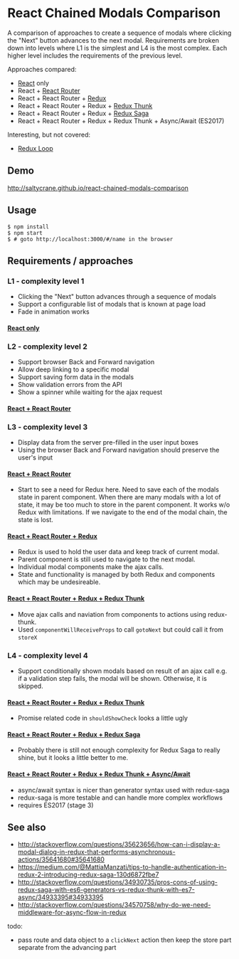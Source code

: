 # React Chained Modals Comparison

A comparison of approaches to create a sequence of modals where clicking the "Next"
button advances to the next modal. Requirements are broken down into levels where
L1 is the simplest and L4 is the most complex. Each higher level includes the
requirements of the previous level.

Approaches compared:

 - [React](https://facebook.github.io/react/) only
 - React + [React Router](https://github.com/reactjs/react-router)
 - React + React Router + [Redux](https://github.com/reactjs/redux)
 - React + React Router + Redux + [Redux Thunk](https://github.com/gaearon/redux-thunk)
 - React + React Router + Redux + [Redux Saga](https://github.com/yelouafi/redux-saga)
 - React + React Router + Redux + Redux Thunk + Async/Await (ES2017)

Interesting, but not covered:

 - [Redux Loop](https://github.com/raisemarketplace/redux-loop)
 
## Demo

http://saltycrane.github.io/react-chained-modals-comparison
 
## Usage

    $ npm install
    $ npm start
    $ # goto http://localhost:3000/#/name in the browser

## Requirements / approaches

### L1 - complexity level 1

 - Clicking the "Next" button advances through a sequence of modals
 - Support a configurable list of modals that is known at page load
 - Fade in animation works

#### [React only](/src/L1.react)
 
### L2 - complexity level 2

 - Support browser Back and Forward navigation
 - Allow deep linking to a specific modal
 - Support saving form data in the modals
 - Show validation errors from the API
 - Show a spinner while waiting for the ajax request

#### [React + React Router](/src/L2.react.router)

### L3 - complexity level 3

 - Display data from the server pre-filled in the user input boxes
 - Using the browser Back and Forward navigation should preserve the user's input
 
#### [React + React Router](/src/L3.react.router)

 - Start to see a need for Redux here. Need to save each of the modals state in parent component.
   When there are many modals with a lot of state, it may be too much to store in the parent component.
   It works w/o Redux with limitations. If we navigate to the end of the modal chain, the state is lost.

#### [React + React Router + Redux](/src/L3.react.router.redux)

 - Redux is used to hold the user data and keep track of current modal.
 - Parent component is still used to navigate to the next modal.
 - Individual modal components make the ajax calls.
 - State and functionality is managed by both Redux and components which may be undesireable.

#### [React + React Router + Redux + Redux Thunk](/src/L3.react.router.redux.thunk)

 - Move ajax calls and naviation from components to actions using redux-thunk.
 - Used `componentWillReceiveProps` to call `gotoNext` but could call it from `storeX`

### L4 - complexity level 4

 - Support conditionally shown modals based on result of an ajax call
   e.g. if a validation step fails, the modal will be shown. Otherwise, it is skipped.

#### [React + React Router + Redux + Redux Thunk](/src/L4.react.router.redux.thunk)

 - Promise related code in `shouldShowCheck` looks a little ugly

#### [React + React Router + Redux + Redux Saga](/src/L4.react.router.redux.saga)

 - Probably there is still not enough complexity for Redux Saga to really shine,
   but it looks a little better to me.

#### [React + React Router + Redux + Redux Thunk + Async/Await](/src/L4.react.router.redux.thunk.aa)

 - async/await syntax is nicer than generator syntax used with redux-saga
 - redux-saga is more testable and can handle more complex workflows
 - requires ES2017 (stage 3)

## See also

 - http://stackoverflow.com/questions/35623656/how-can-i-display-a-modal-dialog-in-redux-that-performs-asynchronous-actions/35641680#35641680 
 - https://medium.com/@MattiaManzati/tips-to-handle-authentication-in-redux-2-introducing-redux-saga-130d6872fbe7
 - http://stackoverflow.com/questions/34930735/pros-cons-of-using-redux-saga-with-es6-generators-vs-redux-thunk-with-es7-async/34933395#34933395
 - http://stackoverflow.com/questions/34570758/why-do-we-need-middleware-for-async-flow-in-redux

todo:
 - pass route and data object to a `clickNext` action
   then keep the store part separate from the advancing part
